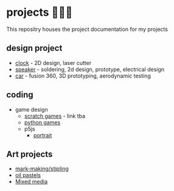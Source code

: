 # projects 👩🏻‍💻
This repositry houses the project documentation for my projects

## design project
* [clock](https://github.com/alyazya-alabbasi/Projects/tree/main/Design/Clock) - 2D design, laser cutter
* [speaker](https://github.com/alyazya-alabbasi/Projects/blob/main/Design/speaker/Aljazia_Alabbasi%20-Mini%20speaker-%20DIGITAL%20PORTFOLIO%20Grade%208%20MYP%20Product%20Design.pdf) - soldering, 2d design, prototype, electrical design
* [car](https://github.com/alyazya-alabbasi/Projects/blob/main/Design/F1_Car/Fusion_360_project_Raven%20Design%20presentation.pdf) - fusion 360, 3D prototyping, aerodynamic testing

## coding
* game design
  * [scratch games]() - link tba
  * [python games](https://github.com/alyazya-alabbasi/Projects/tree/main/coding)
  * p5js
    * [portrait](https://editor.p5js.org/alyazyaabbasi/sketches/CNO-Jvmo3n)
 
## Art projects
* [mark-making/stipling](https://github.com/alyazya-alabbasi/Projects/tree/main/Art/stipling)
* [oil pastels](https://github.com/alyazya-alabbasi/Projects/tree/main/Art/oil_pastels)
* [Mixed media](https://github.com/alyazya-alabbasi/Projects/tree/main/Art/mixed%20media)
